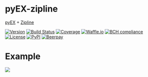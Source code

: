 # pyEX-zipline
[pyEX](https://github.com/timkpaine/pyEX) + [Zipline](https://github.com/quantopian/zipline)


[![Version](https://img.shields.io/badge/version-0.0.1-lightgrey.svg)](https://img.shields.io/badge/version-0.0.1-lightgrey.svg)
[![Build Status](https://travis-ci.org/timkpaine/pyEX-zipline.svg?branch=master)](https://travis-ci.org/timkpaine/pyEX-zipline)
[![Coverage](https://codecov.io/gh/timkpaine/pyEX-zipline/branch/master/graph/badge.svg)](https://codecov.io/gh/timkpaine/pyEX-zipline)
[![Waffle.io](https://badge.waffle.io/timkpaine/pyEX-zipline.png?label=ready&title=Ready)](https://waffle.io/timkpaine/pyEX-zipline?utm_source=badge)
[![BCH compliance](https://bettercodehub.com/edge/badge/timkpaine/pyEX-zipline?branch=master)](https://bettercodehub.com/)
[![License](https://img.shields.io/github/license/timkpaine/pyEX-zipline.svg)]()
[![PyPI](https://img.shields.io/pypi/v/pyEX-zipline.svg)]()
[![Beerpay](https://beerpay.io/timkpaine/pyEX-zipline/badge.svg?style=flat)](https://beerpay.io/timkpaine/pyEX-zipline)

# Example
![](https://raw.githubusercontent.com/timkpaine/pyEX-zipline/master/docs/example.png)